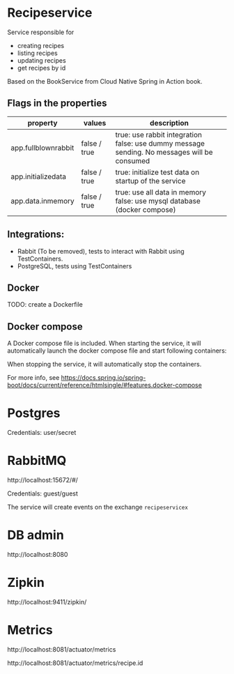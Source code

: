# Recipeservice

Service responsible for
- creating recipes
- listing recipes
- updating recipes
- get recipes by id

Based on the BookService from Cloud Native Spring in Action book.

## Flags in the properties
| property            | values       | description                                                                                      |
|---------------------|--------------|--------------------------------------------------------------------------------------------------|
| app.fullblownrabbit | false / true | true: use rabbit integration<br/> false: use dummy message sending. No messages will be consumed |
| app.initializedata  | false / true | true: initialize test data on startup of the service                                             |                                                                                            |
| app.data.inmemory   | false / true | true: use all data in memory<br/> false: use mysql database (docker compose)                     |

## Integrations:
- Rabbit (To be removed), tests to interact with Rabbit using TestContainers.
- PostgreSQL, tests using TestContainers


## Docker
TODO: create a Dockerfile

## Docker compose
A Docker compose file is included. 
When starting the service,
it will automatically launch the docker compose file and start following containers:

When stopping the service, it will automatically stop the containers.

For more info, see
https://docs.spring.io/spring-boot/docs/current/reference/htmlsingle/#features.docker-compose

# Postgres

Credentials:
user/secret

# RabbitMQ

http://localhost:15672/#/

Credentials:
guest/guest

The service will create events on the exchange `recipeservicex`

# DB admin

http://localhost:8080

# Zipkin

http://localhost:9411/zipkin/

# Metrics
http://localhost:8081/actuator/metrics

http://localhost:8081/actuator/metrics/recipe.id

